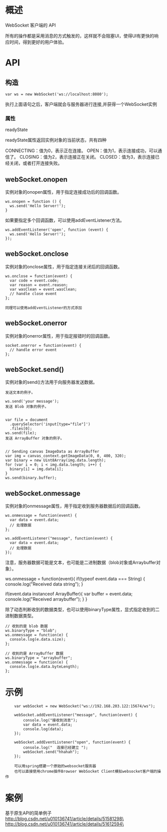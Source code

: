 
# 概述

WebSocket 客户端的 API 


所有的操作都是采用消息的方式触发的，这样就不会阻塞UI，使得UI有更快的响应时间，得到更好的用户体验。


# API

## 构造

```
var ws = new WebSocket('ws://localhost:8080');
```

执行上面语句之后，客户端就会与服务器进行连接,并获得一个WebSocket实例

### 属性

readyState

readyState属性返回实例对象的当前状态，共有四种

CONNECTING：值为0，表示正在连接。
OPEN：值为1，表示连接成功，可以通信了。
CLOSING：值为2，表示连接正在关闭。
CLOSED：值为3，表示连接已经关闭，或者打开连接失败。


## webSocket.onopen

实例对象的onopen属性，用于指定连接成功后的回调函数。

```
ws.onopen = function () {
  ws.send('Hello Server!');
}
```

如果要指定多个回调函数，可以使用addEventListener方法。

```
ws.addEventListener('open', function (event) {
  ws.send('Hello Server!');
});
```

## webSocket.onclose


实例对象的onclose属性，用于指定连接关闭后的回调函数。

```
ws.onclose = function(event) {
  var code = event.code;
  var reason = event.reason;
  var wasClean = event.wasClean;
  // handle close event
};

同理可以使用addEventListener的方式添加
```

## webSocket.onerror

实例对象的onerror属性，用于指定报错时的回调函数。

```
socket.onerror = function(event) {
  // handle error event
};

```

## webSocket.send()


实例对象的send()方法用于向服务器发送数据。

```
发送文本的例子。

ws.send('your message');
发送 Blob 对象的例子。


var file = document
  .querySelector('input[type="file"]')
  .files[0];
ws.send(file);
发送 ArrayBuffer 对象的例子。


// Sending canvas ImageData as ArrayBuffer
var img = canvas_context.getImageData(0, 0, 400, 320);
var binary = new Uint8Array(img.data.length);
for (var i = 0; i < img.data.length; i++) {
  binary[i] = img.data[i];
}
ws.send(binary.buffer);
```

## webSocket.onmessage


实例对象的onmessage属性，用于指定收到服务器数据后的回调函数。

```
ws.onmessage = function(event) {
  var data = event.data;
  // 处理数据
};

ws.addEventListener("message", function(event) {
  var data = event.data;
  // 处理数据
});
```

注意，服务器数据可能是文本，也可能是二进制数据（blob对象或Arraybuffer对象）。

ws.onmessage = function(event){
  if(typeof event.data === String) {
    console.log("Received data string");
  }

  if(event.data instanceof ArrayBuffer){
    var buffer = event.data;
    console.log("Received arraybuffer");
  }
}

除了动态判断收到的数据类型，也可以使用binaryType属性，显式指定收到的二进制数据类型。

```
// 收到的是 blob 数据
ws.binaryType = "blob";
ws.onmessage = function(e) {
  console.log(e.data.size);
};

// 收到的是 ArrayBuffer 数据
ws.binaryType = "arraybuffer";
ws.onmessage = function(e) {
  console.log(e.data.byteLength);
};
```

# 示例

```
    var webSocket = new WebSocket("ws://192.168.203.122:15674/ws");

    webSocket.addEventListener("message", function(event) {
        console.log("接收到消息");
        var data = event.data;
        console.log(data);
    });

    webSocket.addEventListener("open", function(event) {
        console.log("  连接已经建立 ");
        webSocket.send("hhahah");
    });
    
    可以用spring搭建一个原始的websocket服务器
    也可以直接使用chrome插件Browser WebSocket Client模拟websocket客户端的操作

```



# 案例

基于原生API的简单例子\
http://blog.csdn.net/u010136741/article/details/51581298\
http://blog.csdn.net/u010136741/article/details/51612594\

